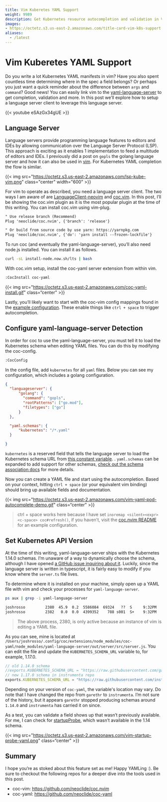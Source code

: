 ```yaml
---
title: Vim Kuberetes YAML Support
weight: 9989
description: Get Kubernetes resource autocompletion and validation in Vim.
images:
- https://octetz.s3.us-east-2.amazonaws.com/title-card-vim-k8s-support.png
aliases:
  - /latest
---
```


# Vim Kuberetes YAML Support

Do you write a lot Kubernetes YAML manifests in vim? Have you also spent
countless time determining where in the spec a field belongs? Or perhaps you
just want a quick reminder about the difference between `args` and `command`?
Good news! You can easily link vim to the
[yaml-language-server](https://github.com/redhat-developer/yaml-language-server)
to get completion, validation and more. In this post we’ll explore how to setup
a language server client to leverage this language server.

{{< youtube eSAzGx34gUE >}}

## Language Server

Language servers provide programming language features to editors and IDEs by
allowing communication over the Language Server Protocol (LSP). This approach is
exciting as it enables 1 implementation to feed a multitude of editors and IDEs.
I previously did a post on `gopls` the golang language server and how it can
also be used in [vim](octetz.com/docs/2019/2019-04-24-vim-as-a-go-ide/). For
Kubernetes YAML completion the flow is similar.

{{< img src="https://octetz.s3.us-east-2.amazonaws.com/lsp-kube-vim.png"
class="center" width="600" >}}

For vim to operate as described, you need a language server client. The two ways
I am aware of are
[LanguageClient-neovim](https://github.com/autozimu/LanguageClient-neovim) and
[coc.vim](https://github.com/autozimu/LanguageClient-neovim). In this post, I’ll
be showing the coc.vim plugin as it is the most popular plugin at the time of
this writing. You can install coc.vim using vim-plug.

```txt
" Use release branch (Recommend)
Plug 'neoclide/coc.nvim', {'branch': 'release'}

" Or build from source code by use yarn: https://yarnpkg.com
Plug 'neoclide/coc.nvim', {'do': 'yarn install --frozen-lockfile'}
```

To run coc (and eventually the yaml-language-server), you’ll also need node.js
installed. You can install it as follows.

```bash
curl -sL install-node.now.sh/lts | bash
```

With coc.vim setup, install the coc-yaml server extension from within vim.

```txt
:CocInstall coc-yaml
```



{{< img src="https://octetz.s3.us-east-2.amazonaws.com/coc-yaml-install.gif" class=“center" >}}

Lastly, you’ll likely want to start with the coc-vim config mappings found in
the [example
configuration](https://github.com/neoclide/coc.nvim#example-vim-configuration).
These enable things like `ctrl + space` to trigger autocompletion.

## Configure yaml-language-server Detection

In order for coc to use the yaml-language-server, you must tell it to load the
Kubernetes schema when editing YAML files. You can do this by modifying the
coc-config.

```txt
:CocConfig
```

In the config file, add `kubernetes` for all `yaml` files. Below you can see my
configuration, which includes a golang configuration.

```json
{
  "languageserver": {
      "golang": {
        "command": "gopls",
        "rootPatterns": ["go.mod"],
        "filetypes": ["go"]
      }
  },

  "yaml.schemas": {
      "kubernetes": "/*.yaml"
  }

}
```

`kubernetes` is a reserved field that tells the language server to load the
Kubernetes schema URL from [this constant
variable](https://github.com/redhat-developer/yaml-language-server/blob/18bd5693ef8a2aeb23e2172be481edc41809f718/src/server.ts#L32).
.
`yaml.schemas` can be expanded to add support for other schemas, [check out the
schema association
docs](https://github.com/redhat-developer/yaml-language-server#more-examples-of-schema-association)
for more details.

Now you can create a YAML file and start using the autocompletion. Based on your
context, hitting `ctrl + space` (or your equivalent vim binding) should bring up
available fields and documentation.



{{< img
src="https://octetz.s3.us-east-2.amazonaws.com/vim-yaml-pod-autocomplete-demo.gif"
class=“center" >}}

> ctrl + space works here because I have set `inoremap <silent><expr> <c-space>
> coc#refresh()`, if you haven’t, visit the [coc.nvim
> README](https://github.com/neoclide/coc.nvim#example-vim-configuration) for an
> example configuration.

## Set Kubernetes API Version

At the time of this writing, yaml-language-server ships with the Kubernetes
1.14.0 schemas. I’m unaware of a way to dynamically choose the schema, although
I have opened [a GitHub issue inquiring about
it](https://github.com/redhat-developer/yaml-language-server/issues/211).
Luckily, since the language server is written in typescript, it is fairly easy
to modify if you know where the `server.ts` file lives.

To determine where it is installed on your machine, simply open up a YAML file
with vim and check your processes for `yaml-language-server`.

```bash
ps aux | grep -i yaml-language-server
```

```txt
joshrosso         2380  45.9  0.2  5586084  69324   ??  S     9:32PM   0:00.43 /usr/local/Cellar/node/13.5.0/bin/node /Users/joshrosso/.config/coc/extensions/node_modules/coc-yaml/node_modules/yaml-language-server/out/server/src/server.js --node-ipc --node-ipc --clientProcessId=2379
joshrosso         2382   0.0  0.0  4399352    788 s001  S+    9:32PM   0:00.00 grep -i yaml-language-server
```

> The above process, 2380, is only active because an instance of vim is editing
> a YAML file.

As you can see, mine is located at
`/Users/joshrosso/.config/coc/extensions/node_modules/coc-yaml/node_modules/yaml-language-server/out/server/src/server.js`.
You can edit the file and update the `KUBERNETES_SCHEMA_URL` variable to, for
example, 1.17.0.

```javascript
// old 1.14.0 schema
//exports.KUBERNETES_SCHEMA_URL = "https://raw.githubusercontent.com/garethr/kubernetes-json-schema/master/v1.14.0-standalone-strict/all.json";
// new 1.17.0 schema in instrumenta repo
exports.KUBERNETES_SCHEMA_URL = "https://raw.githubusercontent.com/instrumenta/kubernetes-json-schema/master/v1.17.0-standalone-strict/all.json";
```

Depending on your version of `coc-yaml`, the variable's location may vary. Do
note that I have changed the repo from `garethr` to `instrumenta`. I’m not sure
of the history, but it appears `garethr` stopped producing schemas around
`1.14.0` and `instrumenta` has carried it on since.

As a test, you can validate a field shows up that wasn’t previously available.
For me, I can check for
[startupProbe](https://kubernetes.io/docs/concepts/workloads/pods/pod-lifecycle/#container-probes),
which wasn’t available in the 1.14 schema.



{{< img
src="https://octetz.s3.us-east-2.amazonaws.com/vim-startup-probe-yaml.png"
class=“center" >}}

## Summary

I hope you’re as stoked about this feature set as me! Happy YAMLing :). Be sure
to checkout the following repos for a deeper dive into the tools used in this
post.

* coc-vim: https://github.com/neoclide/coc.nvim
* coc-yaml: https://github.com/neoclide/coc-yaml
